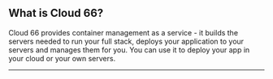 <!-- usedin: [ _general/Introduction] - post: -->


## What is Cloud 66?

Cloud 66 provides container management as a service - it builds the servers needed to run your full stack, deploys your application to your servers and manages them for you. You can use it to deploy your app in your cloud or your own servers.

* * *


